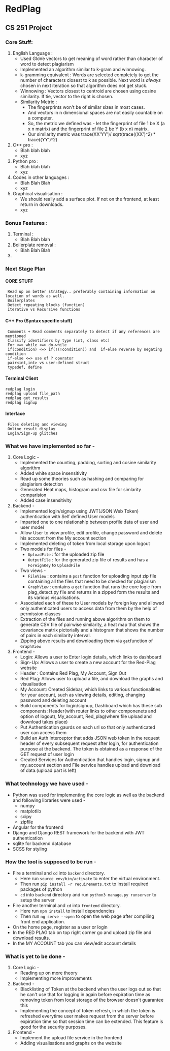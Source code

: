 # RedPlag
## CS 251 Project

### Core Stuff:

1. English Language :
	- Used GloVe vectors to get meaning of word rather than character of word to detect plagiarism
	- Implemented an algorithm similar to k-gram and winnowing.
	- k-gramming equivalent : Words are selected completely to get the number of characters closest to k as possible. 
	Next word is *always* chosen in next iteration so that algorithm does not get stuck.
	- Winnowing : Vectors closest to centroid are chosen using cosine similarity. If tie, vector to the right is chosen.
	- Similarity Metric : 
		+ The fingerprints won't be of similar sizes in most cases. 
		+ And vectors in n dimensional spaces are not easily countable on a computer.
		+ So, the metric we defined was - let the fingerprint of file 1 be X (a x n matrix) and the fingerprint of file 2 be Y (b x n) matrix. 
		+ Our similarity metric was trace(XX'YY')/ sqrt(trace((XX')^2) * trace((YY')^2)
2. C++ pro :
	- Blah blah blah
	- xyz
3. Python pro :
	- Blah blah blah
	- xyz
4. Codes in other languages :
	- Blah Blah Blah
	- xyz
5. Graphical visualisation :
	- We should really add a surface plot. If not on the frontend, at least return in downloads.
	- xyz

### Bonus Features :
1. Terminal :
	- Blah Blah blah
2. Boilerplate removal :
	- Blah Blah Blah
3.  


	

### Next Stage Plan
#### CORE STUFF
	 Read up on better strategy.. preferably containing information on location of words as well.
 	 Boilerplates
	 Detect repeating blocks (function)
	 Iterative vs Recursive functions

#### C++ Pro (Syntax specific stuff)
	 Comments + Read comments separately to detect if any references are mentioned
	 Classify identifiers by type (int, class etc)
	 For <=> while <=> do-while
	 if(condition) <=> if(!(!condition)) and  if-else reverse by negating condition
	 if-else <=> use of ? operator
	 pair<int,int> vs user-defined struct
	 typedef, define 
	 
#### Terminal Client
	redplag login 
	redplag upload file_path
	redplag get_results
	redplag signup

#### Interface 
	 Files deleting and viewing
	 Online result display
	 Login/Sign-up glitches


### What we have implemented so far -  

1. Core Logic -  
	+ Implemented the counting, padding, sorting and cosine similarity algorithm
	+ Added white space insensitivity
	+ Read up some theories such as hashing and comparing for plagiarism detection
	+ Generated Heat maps, histogram and csv file for simlarity comparision
	+ Added case insensitivity
2. Backend -
	+ Implemented login/signup using JWT(JSON Web Token) authentication with Self defined User models
	+ Imparted one to one relationship between profile data of user and user model
	+ Allow User to view profile, edit profile, change password and delete his account from the My account section
	+ Implemented deleting of token from local storage upon logout
	+ Two models for files -
		- `UploadFile` : for the uploaded zip file
		- `OutputFile` : for the generated zip file of results and has a `ForeignKey` to `UploadFile`
	+ Two views -
		- `FileView` : contains a `post` function for uploading input zip file containing all the files that need to be checked for plagiarism
		- `GraphView` : contains a `get` function that runs the core logic from plag_detect.py file and returns in a zipped form the results and its various visualisations.
	+ Associated each of these to User models by foreign key and allowed only authenticated users to access data from them by the help of permission classes
	+ Extraction of the files and running above algorithm on them to generate CSV file of pairwise similarity, a heat map that shows the covariance matrix pictorially and a histogram that shows the number of pairs in each similarity interval.
	+ Zipping above results and downloading them via `get`function of `GraphView`
3. Frontend - 
	+ Login: Allows a user to Enter login details, which links to dashboard
	+ Sign-Up: Allows a user to create a new account for the Red-Plag website
	+ Header : Contains Red Plag, My Account, Sign Out
	+ Red Plag: Allows user to upload a file, and download the graphs and visualisation
	+ My Account: Created Sidebar, which links to various functionalities for your account, such as viewing details, editing, changing password and deleting account
	+ Build components for login/signup, Dashboard which has these sub components: Header(with router links to other componenets and option of logout), My_account, Red_plag(where file upload and download takes place)
	+ Put Authentication gaurds on each url so that only authenticated user can access them
	+ Build an Auth Interceptor that adds JSON web token in the request header of every subsequent request after login, for authentication purpose at the backend. The token is obtained as a response of the GET request of user login
	+ Created Services for Authentication that handles login, signup and my_account section and File service handles upload and download of data.(upload part is left)


### What technology we have used -  

+ Python was used for implementing the core logic as well as the backend and following libraries were used - 
	- numpy
	- matplotlib
	- scipy
	- zipfile
+ Angular for the frontend
+ Django and Django REST framework for the backend with JWT authentication 
+ sqlite for backend database
+ SCSS for styling

### How the tool is supposed to be run - 
+ Fire a terminal and `cd` into `backend` directory. 
	- Here run `source env/bin/activate` to enter the virtual environment. 
	- Then run `pip install -r requirements.txt` to install required packages of python
	- `cd` into `backend` directory and run `python3 manage.py runserver` to setup the server
+ Fire another terminal and `cd` into `frontend` directory.
	- Here run `npm install` to install dependencies
	- Then run `ng serve --open` to open the web page after compiling front end application.
+ On the home page, register as a user or login
+ In the RED PLAG tab on top right corner go and upload zip file and download results.
+ In the MY ACCOUNT tab you can view/edit account details


### What is yet to be done -  

1. Core Logic -  
	+ Reading up on more theory
	+ Implementing more improvements
2. Backend -  
	+ Blacklisting of Token at the backend when the user logs out so that he can't use that for logging in again before expiration time as removing token from local storage of the browser doesn't guarantee this
	+ Implementing the concept of token refresh, in which the token is refreshed everytime user makes request from the server before expiration time so that session time can be extended. This feature is good for the security purposes.
3. Frontend -  
	+ Implement the upload file service in the frontend
	+ Adding visualisations and graphs on the website
	


